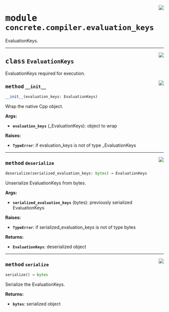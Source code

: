<!-- markdownlint-disable -->

<a href="../../../../concrete-ml/.venv/lib/python3.9/site-packages/concrete/compiler/evaluation_keys.py#L0"><img align="right" style="float:right;" src="https://img.shields.io/badge/-source-cccccc?style=flat-square"></a>

# <kbd>module</kbd> `concrete.compiler.evaluation_keys`
EvaluationKeys. 



---

<a href="../../../../concrete-ml/.venv/lib/python3.9/site-packages/concrete/compiler/evaluation_keys.py#L15"><img align="right" style="float:right;" src="https://img.shields.io/badge/-source-cccccc?style=flat-square"></a>

## <kbd>class</kbd> `EvaluationKeys`
EvaluationKeys required for execution. 

<a href="../../../../concrete-ml/.venv/lib/python3.9/site-packages/concrete/compiler/evaluation_keys.py#L20"><img align="right" style="float:right;" src="https://img.shields.io/badge/-source-cccccc?style=flat-square"></a>

### <kbd>method</kbd> `__init__`

```python
__init__(evaluation_keys: EvaluationKeys)
```

Wrap the native Cpp object. 



**Args:**
 
 - <b>`evaluation_keys`</b> (_EvaluationKeys):  object to wrap 



**Raises:**
 
 - <b>`TypeError`</b>:  if evaluation_keys is not of type _EvaluationKeys 




---

<a href="../../../../concrete-ml/.venv/lib/python3.9/site-packages/concrete/compiler/evaluation_keys.py#L43"><img align="right" style="float:right;" src="https://img.shields.io/badge/-source-cccccc?style=flat-square"></a>

### <kbd>method</kbd> `deserialize`

```python
deserialize(serialized_evaluation_keys: bytes) → EvaluationKeys
```

Unserialize EvaluationKeys from bytes. 



**Args:**
 
 - <b>`serialized_evaluation_keys`</b> (bytes):  previously serialized EvaluationKeys 



**Raises:**
 
 - <b>`TypeError`</b>:  if serialized_evaluation_keys is not of type bytes 



**Returns:**
 
 - <b>`EvaluationKeys`</b>:  deserialized object 

---

<a href="../../../../concrete-ml/.venv/lib/python3.9/site-packages/concrete/compiler/evaluation_keys.py#L35"><img align="right" style="float:right;" src="https://img.shields.io/badge/-source-cccccc?style=flat-square"></a>

### <kbd>method</kbd> `serialize`

```python
serialize() → bytes
```

Serialize the EvaluationKeys. 



**Returns:**
 
 - <b>`bytes`</b>:  serialized object 


